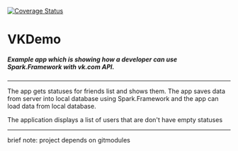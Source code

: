 [![Coverage Status](https://coveralls.io/repos/valery-demin/Temp/badge.png)](https://coveralls.io/r/valery-demin/Temp)

VKDemo
======

##### Example app which is showing how a developer can use Spark.Framework with vk.com API.

---------
The app gets statuses for friends list and shows them. The app saves data from server into local database using Spark.Framework and the app can load data from local database.

The application displays a list of users that are don't have empty statuses

---------
brief note: project depends on gitmodules
